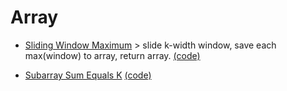 # Array

- [Sliding Window Maximum](https://leetcode.com/problems/sliding-window-maximum/)   >  slide k-width window, save each max(window) to array, return array. [(code)]( slideWin.py#L18 )

- [Subarray Sum Equals K](https://leetcode.com/problems/subarray-sum-equals-k/ ) [(code)](slideWin.py#L35)
